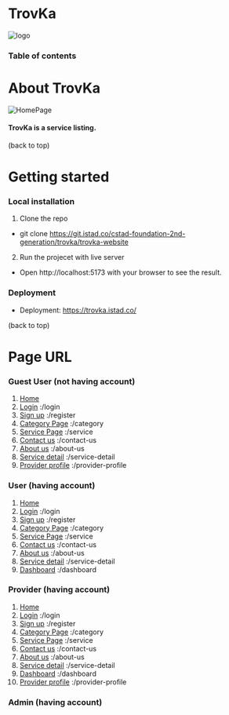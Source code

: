 # TrovKa

![logo](https://git.istad.co/cstad-foundation-2nd-generation/trovka/trovka-website/-/raw/adminh/trovka/public/image/logo/Trovka-logo-official.png?ref_type=heads)

### Table of contents

# About TrovKa

![HomePage](https://git.istad.co/cstad-foundation-2nd-generation/trovka/trovka-website/-/raw/adminh/trovka/Trovka%20Home%20Screenshort.png)

#### TrovKa is a service listing.

(back to top)

# Getting started

### Local installation

1. Clone the repo

- git clone https://git.istad.co/cstad-foundation-2nd-generation/trovka/trovka-website

2. Run the projecet with live server

- Open http://localhost:5173 with your browser to see the result.

### Deployment

- Deployment: https://trovka.istad.co/

(back to top)

# Page URL

### Guest User (not having account)

1. [Home](url)
2. [Login](url) :/login
3. [Sign up](url) :/register
4. [Category Page](url) :/category
5. [Service Page](url) :/service
6. [Contact us](url) :/contact-us
7. [About us](url) :/about-us
8. [Service detail](url) :/service-detail
9. [Provider profile](url) :/provider-profile

### User (having account)

1. [Home](url)
2. [Login](url) :/login
3. [Sign up](url) :/register
4. [Category Page](url) :/category
5. [Service Page](url) :/service
6. [Contact us](url) :/contact-us
7. [About us](url) :/about-us
8. [Service detail](url) :/service-detail
9. [Dashboard](url) :/dashboard

### Provider (having account)

1. [Home](url)
2. [Login](url) :/login
3. [Sign up](url) :/register
4. [Category Page](url) :/category
5. [Service Page](url) :/service
6. [Contact us](url) :/contact-us
7. [About us](url) :/about-us
8. [Service detail](url) :/service-detail
9. [Dashboard](url) :/dashboard
10. [Provider profile](url) :/provider-profile

### Admin (having account)

